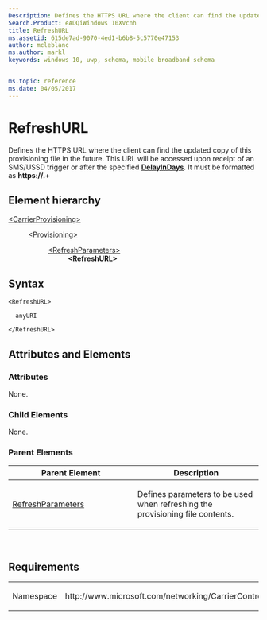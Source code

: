 ```yaml
---
Description: Defines the HTTPS URL where the client can find the updated copy of this provisioning file in the future. 
Search.Product: eADQiWindows 10XVcnh
title: RefreshURL
ms.assetid: 615de7ad-9070-4ed1-b6b8-5c5770e47153
author: mcleblanc
ms.author: markl
keywords: windows 10, uwp, schema, mobile broadband schema


ms.topic: reference
ms.date: 04/05/2017
---
```


# RefreshURL


Defines the HTTPS URL where the client can find the updated copy of this provisioning file in the future. This URL will be accessed upon receipt of an SMS/USSD trigger or after the specified [**DelayInDays**](element-delayindays.md). It must be formatted as **https://.+**

## Element hierarchy

<dl>
<dt><a href="element-carrierprovisioning.md">&lt;CarrierProvisioning&gt;</a></dt>
<dd>
<dl>
<dt><a href="element-provisioning.md">&lt;Provisioning&gt;</a></dt>
<dd>
<dl>
<dt><a href="element-refreshparameters.md">&lt;RefreshParameters&gt;</a></dt>
<dd><b>&lt;RefreshURL&gt;</b></dd>
</dl>
</dd>
</dl>
</dd>
</dl>

## Syntax

``` syntax
<RefreshURL>

  anyURI

</RefreshURL>
```

## Attributes and Elements


### Attributes

None.

### Child Elements

None.

### Parent Elements

<table>
<colgroup>
<col width="50%" />
<col width="50%" />
</colgroup>
<thead>
<tr class="header">
<th>Parent Element</th>
<th>Description</th>
</tr>
</thead>
<tbody>
<tr class="odd">
<td><a href="element-refreshparameters.md">RefreshParameters</a> </td>
<td><p>Defines parameters to be used when refreshing the provisioning file contents.</p></td>
</tr>
</tbody>
</table>

 

## Requirements

<table>
<colgroup>
<col width="50%" />
<col width="50%" />
</colgroup>
<tbody>
<tr class="odd">
<td><p>Namespace</p></td>
<td><p>http://www.microsoft.com/networking/CarrierControl/v1</p></td>
</tr>
</tbody>
</table>

 

 



